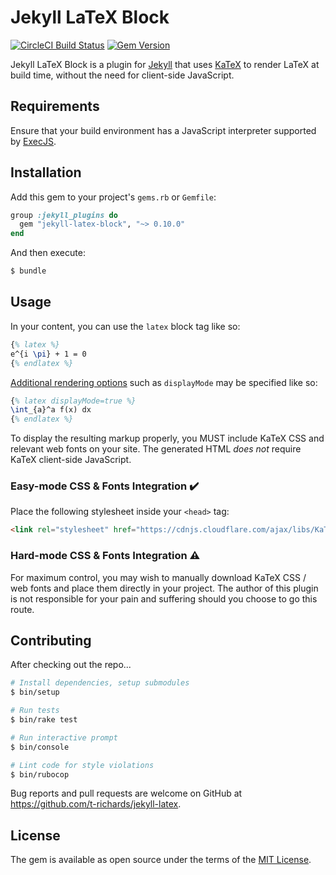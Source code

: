 # Jekyll LaTeX Block

[![CircleCI Build Status](https://img.shields.io/circleci/project/github/t-richards/jekyll-latex-block/master.svg?style=flat-square)](https://circleci.com/gh/t-richards/jekyll-latex-block)
[![Gem Version](https://img.shields.io/gem/v/jekyll-latex-block.svg?style=flat-square)](https://rubygems.org/gems/jekyll-latex-block)

Jekyll LaTeX Block is a plugin for [Jekyll][jekyll] that uses [KaTeX][katex] to
render LaTeX at build time, without the need for client-side JavaScript.

## Requirements

Ensure that your build environment has a JavaScript interpreter supported by
[ExecJS][execjs].

## Installation

Add this gem to your project's `gems.rb` or `Gemfile`:

```ruby
group :jekyll_plugins do
  gem "jekyll-latex-block", "~> 0.10.0"
end
```

And then execute:

```bash
$ bundle
```

## Usage

In your content, you can use the `latex` block tag like so:

```latex
{% latex %}
e^{i \pi} + 1 = 0
{% endlatex %}
```

[Additional rendering options][rendering-opts] such as `displayMode` may be
specified like so:

```latex
{% latex displayMode=true %}
\int_{a}^a f(x) dx
{% endlatex %}
```

To display the resulting markup properly, you MUST include KaTeX CSS and
relevant web fonts on your site. The generated HTML _does not_ require KaTeX
client-side JavaScript.

### Easy-mode CSS & Fonts Integration :heavy_check_mark:

Place the following stylesheet inside your `<head>` tag:

```html
<link rel="stylesheet" href="https://cdnjs.cloudflare.com/ajax/libs/KaTeX/0.10.0/katex.min.css" integrity="sha384-9tPv11A+glH/on/wEu99NVwDPwkMQESOocs/ZGXPoIiLE8MU/qkqUcZ3zzL+6DuH" crossorigin="anonymous">
```

### Hard-mode CSS & Fonts Integration :warning:

For maximum control, you may wish to manually download KaTeX CSS / web fonts and
place them directly in your project. The author of this plugin is not
responsible for your pain and suffering should you choose to go this route.

## Contributing

After checking out the repo...

```bash
# Install dependencies, setup submodules
$ bin/setup

# Run tests
$ bin/rake test

# Run interactive prompt
$ bin/console

# Lint code for style violations
$ bin/rubocop
```

Bug reports and pull requests are welcome on GitHub at
https://github.com/t-richards/jekyll-latex.

## License

The gem is available as open source under the terms of the [MIT License][mit-license].

[execjs]: https://github.com/rails/execjs
[jekyll]: https://jekyllrb.com
[katex]: https://katex.org
[mit-license]: https://opensource.org/licenses/MIT
[rendering-opts]: https://github.com/Khan/KaTeX#rendering-options

